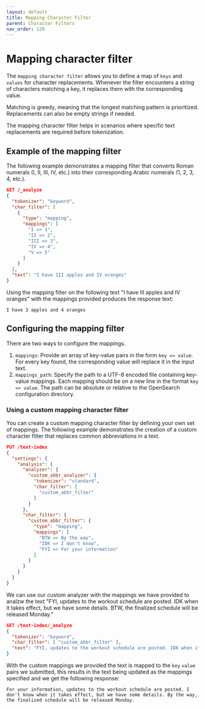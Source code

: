 ```yaml
---
layout: default
title: Mapping Character Filter
parent: Character Filters
nav_order: 120
---
```


# Mapping character filter

The `mapping character filter` allows you to define a map of `keys` and `values` for character replacements. Whenever the filter encounters a string of characters matching a key, it replaces them with the corresponding value.

Matching is greedy, meaning that the longest matching pattern is prioritized. Replacements can also be empty strings if needed.

The mapping character filter helps in scenarios where specific text replacements are required before tokenization.

## Example of the mapping filter

The following example demonstrates a mapping filter that converts Roman numerals (I, II, III, IV, etc.) into their corresponding Arabic numerals (1, 2, 3, 4, etc.). 

```json
GET /_analyze
{
  "tokenizer": "keyword",
  "char_filter": [
    {
      "type": "mapping",
      "mappings": [
        "I => 1",
        "II => 2",
        "III => 3",
        "IV => 4",
        "V => 5"
      ]
    }
  ],
  "text": "I have III apples and IV oranges"
}
```

Using the mapping filter on the following text "I have III apples and IV oranges" with the mappings provided produces the response text:

```
I have 3 apples and 4 oranges
```

## Configuring the mapping filter

There are two ways to configure the mappings. 
1. `mappings`: Provide an array of key-value pairs in the form `key => value`. For every key found, the corresponding value will replace it in the input text.
2. `mappings_path`: Specify the path to a UTF-8 encoded file containing key-value mappings. Each mapping should be on a new line in the format `key => value`. The path can be absolute or relative to the OpenSearch configuration directory.

### Using a custom mapping character filter

You can create a custom mapping character filter by defining your own set of mappings. The following example demonstrates the creation of a custom character filter that replaces common abbreviations in a text.

```json
PUT /text-index
{
  "settings": {
    "analysis": {
      "analyzer": {
        "custom_abbr_analyzer": {
          "tokenizer": "standard",
          "char_filter": [
            "custom_abbr_filter"
          ]
        }
      },
      "char_filter": {
        "custom_abbr_filter": {
          "type": "mapping",
          "mappings": [
            "BTW => By the way",
            "IDK => I don't know",
            "FYI => For your information"
          ]
        }
      }
    }
  }
}
```

We can use our custom analyzer with the mappings we have provided to analzw the text "FYI, updates to the workout schedule are posted. IDK when it takes effect, but we have some details. BTW, the finalized schedule will be released Monday."

```json
GET /text-index/_analyze
{
  "tokenizer": "keyword",
  "char_filter": [ "custom_abbr_filter" ],
  "text": "FYI, updates to the workout schedule are posted. IDK when it takes effect, but we have some details. BTW, the finalized schedule will be released Monday."
}
```

With the custom mappings we provided the text is mapped to the `key` `value` pairs we submitted, this results in the text being updated as the mappings specified and we get the following response:

```
For your information, updates to the workout schedule are posted. I don't know when it takes effect, but we have some details. By the way, the finalized schedule will be released Monday.
```

